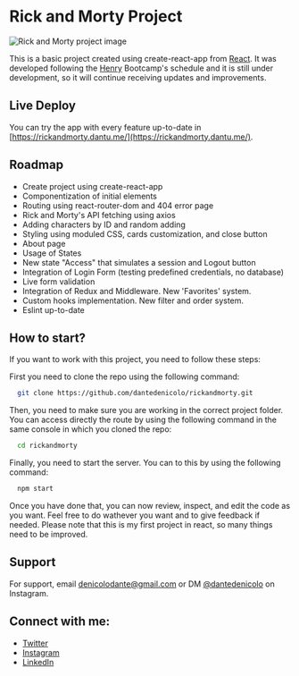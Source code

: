 # Rick and Morty Project

![Rick and Morty project image](https://imgur.com/HdHbUe6.png)

This is a basic project created using create-react-app from [React](https://react.dev/). It was developed following the [Henry](https://soyhenry.com) Bootcamp's schedule and it is still under development, so it will continue receiving updates and improvements.

## Live Deploy

You can try the app with every feature up-to-date in [https://rickandmorty.dantu.me/](https://rickandmorty.dantu.me/).

## Roadmap

- Create project using create-react-app
- Componentization of initial elements
- Routing using react-router-dom and 404 error page
- Rick and Morty's API fetching using axios
- Adding characters by ID and random adding
- Styling using moduled CSS, cards customization, and close button
- About page
- Usage of States
- New state "Access" that simulates a session and Logout button
- Integration of Login Form (testing predefined credentials, no database)
- Live form validation
- Integration of Redux and Middleware. New 'Favorites' system.
- Custom hooks implementation. New filter and order system.
- Eslint up-to-date

## How to start?

If you want to work with this project, you need to follow these steps:

First you need to clone the repo using the following command:

```bash
  git clone https://github.com/dantedenicolo/rickandmorty.git
```

Then, you need to make sure you are working in the correct project folder. You can access directly the route by using the following command in the same console in which you cloned the repo:

```bash
  cd rickandmorty
```

Finally, you need to start the server. You can to this by using the following command:

```bash
  npm start
```

Once you have done that, you can now review, inspect, and edit the code as you want. Feel free to do wathever you want and to give feedback if needed. Please note that this is my first project in react, so many things need to be improved.

## Support

For support, email denicolodante@gmail.com or DM [@dantedenicolo](https://instagram.com/dantedenicolo) on Instagram.

## Connect with me:

- [Twitter](https://twitter.com/dantutu_)
- [Instagram](https://instagram.com/dantedenicolo)
- [LinkedIn](https://www.linkedin.com/in/dantedenicolo/)
